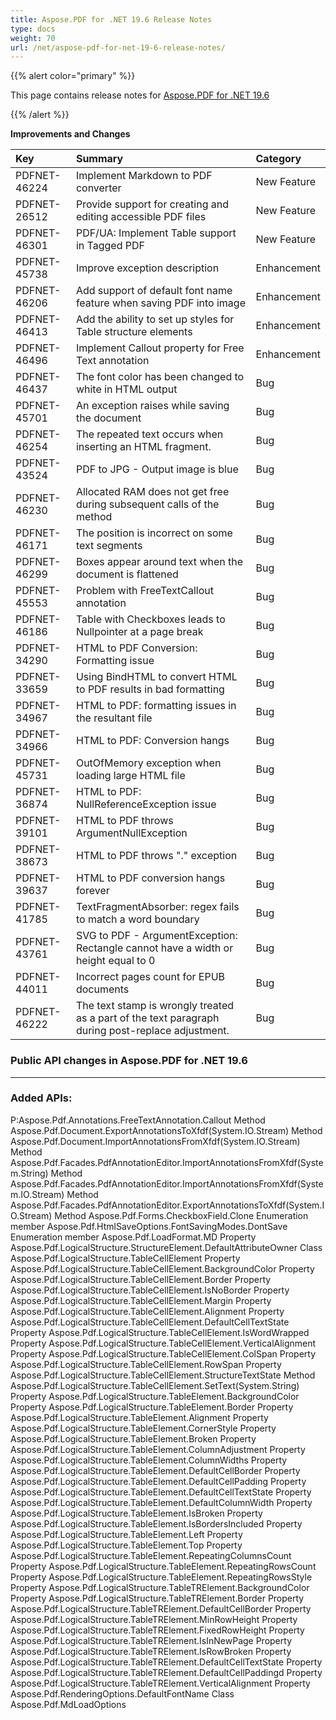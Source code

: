 ```yaml
---
title: Aspose.PDF for .NET 19.6 Release Notes
type: docs
weight: 70
url: /net/aspose-pdf-for-net-19-6-release-notes/
---
```






{{% alert color="primary" %}} 

This page contains release notes for [Aspose.PDF for .NET 19.6](https://www.nuget.org/packages/Aspose.Pdf/19.6.0)

{{% /alert %}} 

**Improvements and Changes** 

|**Key**|**Summary**|**Category**|
| :- | :- | :- |
|PDFNET-46224|Implement Markdown to PDF converter|New Feature|
|PDFNET-26512|Provide support for creating and editing accessible PDF files|New Feature|
|PDFNET-46301|PDF/UA: Implement Table support in Tagged PDF|New Feature|
|PDFNET-45738|Improve exception description|Enhancement|
|PDFNET-46206|Add support of default font name feature when saving PDF into image|Enhancement|
|PDFNET-46413|Add the ability to set up styles for Table structure elements|Enhancement|
|PDFNET-46496|Implement Callout property for Free Text annotation|Enhancement|
|PDFNET-46437|The font color has been changed to white in HTML output|Bug|
|PDFNET-45701|An exception raises while saving the document|Bug|
|PDFNET-46254|The repeated text occurs when inserting an HTML fragment.|Bug|
|PDFNET-43524|PDF to JPG - Output image is blue|Bug|
|PDFNET-46230|Allocated RAM does not get free during subsequent calls of the method|Bug|
|PDFNET-46171|The position is incorrect on some text segments|Bug|
|PDFNET-46299|Boxes appear around text when the document is flattened|Bug|
|PDFNET-45553|Problem with FreeTextCallout annotation|Bug|
|PDFNET-46186|Table with Checkboxes leads to Nullpointer at a page break|Bug|
|PDFNET-34290|HTML to PDF Conversion: Formatting issue|Bug|
|PDFNET-33659|Using BindHTML to convert HTML to PDF results in bad formatting|Bug|
|PDFNET-34967|HTML to PDF: formatting issues in the resultant file|Bug|
|PDFNET-34966|HTML to PDF: Conversion hangs|Bug|
|PDFNET-45731|OutOfMemory exception when loading large HTML file|Bug|
|PDFNET-36874|HTML to PDF: NullReferenceException issue|Bug|
|PDFNET-39101|HTML to PDF throws ArgumentNullException|Bug|
|PDFNET-38673|HTML to PDF throws "." exception|Bug|
|PDFNET-39637|HTML to PDF conversion hangs forever|Bug|
|PDFNET-41785|TextFragmentAbsorber: regex fails to match a word boundary|Bug|
|PDFNET-43761|SVG to PDF - ArgumentException: Rectangle cannot have a width or height equal to 0|Bug|
|PDFNET-44011|Incorrect pages count for EPUB documents|Bug|
|PDFNET-46222|The text stamp is wrongly treated as a part of the text paragraph during post-replace adjustment.|Bug|
### **Public API changes in Aspose.PDF for .NET 19.6**
-----
### **Added APIs:**
P:Aspose.Pdf.Annotations.FreeTextAnnotation.Callout
Method Aspose.Pdf.Document.ExportAnnotationsToXfdf(System.IO.Stream)
Method Aspose.Pdf.Document.ImportAnnotationsFromXfdf(System.IO.Stream)
Method Aspose.Pdf.Facades.PdfAnnotationEditor.ImportAnnotationsFromXfdf(System.String)
Method Aspose.Pdf.Facades.PdfAnnotationEditor.ImportAnnotationsFromXfdf(System.IO.Stream)
Method Aspose.Pdf.Facades.PdfAnnotationEditor.ExportAnnotationsToXfdf(System.IO.Stream)
Method Aspose.Pdf.Forms.CheckboxField.Clone
Enumeration member Aspose.Pdf.HtmlSaveOptions.FontSavingModes.DontSave
Enumeration member Aspose.Pdf.LoadFormat.MD
Property Aspose.Pdf.LogicalStructure.StructureElement.DefaultAttributeOwner
Class Aspose.Pdf.LogicalStructure.TableCellElement
Property Aspose.Pdf.LogicalStructure.TableCellElement.BackgroundColor
Property Aspose.Pdf.LogicalStructure.TableCellElement.Border
Property Aspose.Pdf.LogicalStructure.TableCellElement.IsNoBorder
Property Aspose.Pdf.LogicalStructure.TableCellElement.Margin
Property Aspose.Pdf.LogicalStructure.TableCellElement.Alignment
Property Aspose.Pdf.LogicalStructure.TableCellElement.DefaultCellTextState
Property Aspose.Pdf.LogicalStructure.TableCellElement.IsWordWrapped
Property Aspose.Pdf.LogicalStructure.TableCellElement.VerticalAlignment
Property Aspose.Pdf.LogicalStructure.TableCellElement.ColSpan
Property Aspose.Pdf.LogicalStructure.TableCellElement.RowSpan
Property Aspose.Pdf.LogicalStructure.TableCellElement.StructureTextState
Method Aspose.Pdf.LogicalStructure.TableCellElement.SetText(System.String)
Property Aspose.Pdf.LogicalStructure.TableElement.BackgroundColor
Property Aspose.Pdf.LogicalStructure.TableElement.Border
Property Aspose.Pdf.LogicalStructure.TableElement.Alignment
Property Aspose.Pdf.LogicalStructure.TableElement.CornerStyle
Property Aspose.Pdf.LogicalStructure.TableElement.Broken
Property Aspose.Pdf.LogicalStructure.TableElement.ColumnAdjustment
Property Aspose.Pdf.LogicalStructure.TableElement.ColumnWidths
Property Aspose.Pdf.LogicalStructure.TableElement.DefaultCellBorder
Property Aspose.Pdf.LogicalStructure.TableElement.DefaultCellPadding
Property Aspose.Pdf.LogicalStructure.TableElement.DefaultCellTextState
Property Aspose.Pdf.LogicalStructure.TableElement.DefaultColumnWidth
Property Aspose.Pdf.LogicalStructure.TableElement.IsBroken
Property Aspose.Pdf.LogicalStructure.TableElement.IsBordersIncluded
Property Aspose.Pdf.LogicalStructure.TableElement.Left
Property Aspose.Pdf.LogicalStructure.TableElement.Top
Property Aspose.Pdf.LogicalStructure.TableElement.RepeatingColumnsCount
Property Aspose.Pdf.LogicalStructure.TableElement.RepeatingRowsCount
Property Aspose.Pdf.LogicalStructure.TableElement.RepeatingRowsStyle
Property Aspose.Pdf.LogicalStructure.TableTRElement.BackgroundColor
Property Aspose.Pdf.LogicalStructure.TableTRElement.Border
Property Aspose.Pdf.LogicalStructure.TableTRElement.DefaultCellBorder
Property Aspose.Pdf.LogicalStructure.TableTRElement.MinRowHeight
Property Aspose.Pdf.LogicalStructure.TableTRElement.FixedRowHeight
Property Aspose.Pdf.LogicalStructure.TableTRElement.IsInNewPage
Property Aspose.Pdf.LogicalStructure.TableTRElement.IsRowBroken
Property Aspose.Pdf.LogicalStructure.TableTRElement.DefaultCellTextState
Property Aspose.Pdf.LogicalStructure.TableTRElement.DefaultCellPaddingd
Property Aspose.Pdf.LogicalStructure.TableTRElement.VerticalAlignment
Property Aspose.Pdf.RenderingOptions.DefaultFontName
Class Aspose.Pdf.MdLoadOptions
